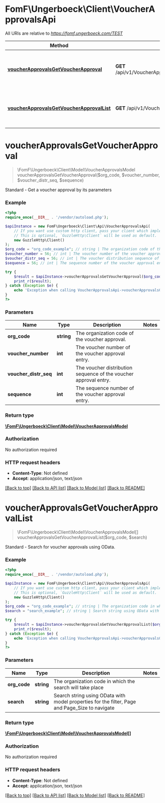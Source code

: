 # FomF\Ungerboeck\Client\VoucherApprovalsApi

All URIs are relative to *https://fomf.ungerboeck.com/TEST*

Method | HTTP request | Description
------------- | ------------- | -------------
[**voucherApprovalsGetVoucherApproval**](VoucherApprovalsApi.md#voucherApprovalsGetVoucherApproval) | **GET** /api/v1/VoucherApprovals/{OrgCode}/{VoucherNumber}/{VoucherDistrSeq}/{Sequence} | Standard - Get a voucher approval by its parameters
[**voucherApprovalsGetVoucherApprovalList**](VoucherApprovalsApi.md#voucherApprovalsGetVoucherApprovalList) | **GET** /api/v1/VoucherApprovals/{OrgCode} | Standard - Search for voucher approvals using OData.


# **voucherApprovalsGetVoucherApproval**
> \FomF\Ungerboeck\Client\Model\VoucherApprovalsModel voucherApprovalsGetVoucherApproval($org_code, $voucher_number, $voucher_distr_seq, $sequence)

Standard - Get a voucher approval by its parameters

### Example
```php
<?php
require_once(__DIR__ . '/vendor/autoload.php');

$apiInstance = new FomF\Ungerboeck\Client\Api\VoucherApprovalsApi(
    // If you want use custom http client, pass your client which implements `GuzzleHttp\ClientInterface`.
    // This is optional, `GuzzleHttp\Client` will be used as default.
    new GuzzleHttp\Client()
);
$org_code = "org_code_example"; // string | The organization code of the voucher approval.
$voucher_number = 56; // int | The voucher number of the voucher approval entry.
$voucher_distr_seq = 56; // int | The voucher distribution sequence of the voucher approval entry.
$sequence = 56; // int | The sequence number of the voucher approval entry.

try {
    $result = $apiInstance->voucherApprovalsGetVoucherApproval($org_code, $voucher_number, $voucher_distr_seq, $sequence);
    print_r($result);
} catch (Exception $e) {
    echo 'Exception when calling VoucherApprovalsApi->voucherApprovalsGetVoucherApproval: ', $e->getMessage(), PHP_EOL;
}
?>
```

### Parameters

Name | Type | Description  | Notes
------------- | ------------- | ------------- | -------------
 **org_code** | **string**| The organization code of the voucher approval. |
 **voucher_number** | **int**| The voucher number of the voucher approval entry. |
 **voucher_distr_seq** | **int**| The voucher distribution sequence of the voucher approval entry. |
 **sequence** | **int**| The sequence number of the voucher approval entry. |

### Return type

[**\FomF\Ungerboeck\Client\Model\VoucherApprovalsModel**](../Model/VoucherApprovalsModel.md)

### Authorization

No authorization required

### HTTP request headers

 - **Content-Type**: Not defined
 - **Accept**: application/json, text/json

[[Back to top]](#) [[Back to API list]](../../README.md#documentation-for-api-endpoints) [[Back to Model list]](../../README.md#documentation-for-models) [[Back to README]](../../README.md)

# **voucherApprovalsGetVoucherApprovalList**
> \FomF\Ungerboeck\Client\Model\VoucherApprovalsModel[] voucherApprovalsGetVoucherApprovalList($org_code, $search)

Standard - Search for voucher approvals using OData.

### Example
```php
<?php
require_once(__DIR__ . '/vendor/autoload.php');

$apiInstance = new FomF\Ungerboeck\Client\Api\VoucherApprovalsApi(
    // If you want use custom http client, pass your client which implements `GuzzleHttp\ClientInterface`.
    // This is optional, `GuzzleHttp\Client` will be used as default.
    new GuzzleHttp\Client()
);
$org_code = "org_code_example"; // string | The organization code in which the search will take place
$search = "search_example"; // string | Search string using OData with model properties for the filter, Page and Page_Size to navigate

try {
    $result = $apiInstance->voucherApprovalsGetVoucherApprovalList($org_code, $search);
    print_r($result);
} catch (Exception $e) {
    echo 'Exception when calling VoucherApprovalsApi->voucherApprovalsGetVoucherApprovalList: ', $e->getMessage(), PHP_EOL;
}
?>
```

### Parameters

Name | Type | Description  | Notes
------------- | ------------- | ------------- | -------------
 **org_code** | **string**| The organization code in which the search will take place |
 **search** | **string**| Search string using OData with model properties for the filter, Page and Page_Size to navigate |

### Return type

[**\FomF\Ungerboeck\Client\Model\VoucherApprovalsModel[]**](../Model/VoucherApprovalsModel.md)

### Authorization

No authorization required

### HTTP request headers

 - **Content-Type**: Not defined
 - **Accept**: application/json, text/json

[[Back to top]](#) [[Back to API list]](../../README.md#documentation-for-api-endpoints) [[Back to Model list]](../../README.md#documentation-for-models) [[Back to README]](../../README.md)

